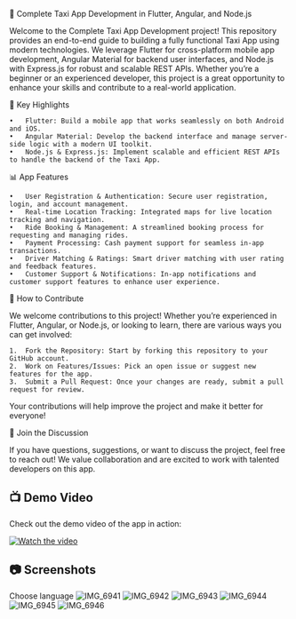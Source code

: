 🚖 Complete Taxi App Development in Flutter, Angular, and Node.js

Welcome to the Complete Taxi App Development project! This repository provides an end-to-end guide to building a fully functional Taxi App using modern technologies. We leverage Flutter for cross-platform mobile app development, Angular Material for backend user interfaces, and Node.js with Express.js for robust and scalable REST APIs. Whether you’re a beginner or an experienced developer, this project is a great opportunity to enhance your skills and contribute to a real-world application.

🌟 Key Highlights

	•	Flutter: Build a mobile app that works seamlessly on both Android and iOS.
	•	Angular Material: Develop the backend interface and manage server-side logic with a modern UI toolkit.
	•	Node.js & Express.js: Implement scalable and efficient REST APIs to handle the backend of the Taxi App.

📊 App Features

	•	User Registration & Authentication: Secure user registration, login, and account management.
	•	Real-time Location Tracking: Integrated maps for live location tracking and navigation.
	•	Ride Booking & Management: A streamlined booking process for requesting and managing rides.
	•	Payment Processing: Cash payment support for seamless in-app transactions.
	•	Driver Matching & Ratings: Smart driver matching with user rating and feedback features.
	•	Customer Support & Notifications: In-app notifications and customer support features to enhance user experience.

🚀 How to Contribute

We welcome contributions to this project! Whether you’re experienced in Flutter, Angular, or Node.js, or looking to learn, there are various ways you can get involved:

	1.	Fork the Repository: Start by forking this repository to your GitHub account.
	2.	Work on Features/Issues: Pick an open issue or suggest new features for the app.
	3.	Submit a Pull Request: Once your changes are ready, submit a pull request for review.

Your contributions will help improve the project and make it better for everyone!

🙌 Join the Discussion

If you have questions, suggestions, or want to discuss the project, feel free to reach out! We value collaboration and are excited to work with talented developers on this app.

## 📺 Demo Video

Check out the demo video of the app in action:

[![Watch the video](https://img.youtube.com/vi/LkzQVjdqOOE/maxresdefault.jpg)](https://www.youtube.com/watch?v=LkzQVjdqOOE)


## 📷 Screenshots
Choose language
![IMG_6941](https://github.com/user-attachments/assets/b8e1f250-e4f1-4e87-b5c8-a952b5de3123)
![IMG_6942](https://github.com/user-attachments/assets/9ae9a8dc-a92c-4f9f-8f0b-d99acd79cb21)
![IMG_6943](https://github.com/user-attachments/assets/8c7b9f4e-b318-4e55-8dbf-afd4a5ba77f8)
![IMG_6944](https://github.com/user-attachments/assets/4bc323ee-b0bb-4064-af76-66d9c4d70632)
![IMG_6945](https://github.com/user-attachments/assets/b2508646-f147-4575-b6f7-3fbd6c2760bd)
![IMG_6946](https://github.com/user-attachments/assets/a917db69-de54-402e-815a-f27967b3f15e)


